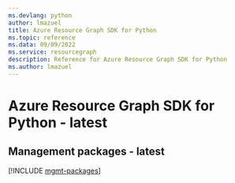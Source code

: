 ```yaml
---
ms.devlang: python
author: lmazuel
title: Azure Resource Graph SDK for Python
ms.topic: reference
ms.data: 09/09/2022
ms.service: resourcegraph
description: Reference for Azure Resource Graph SDK for Python
ms.author: lmazuel
---
```

# Azure Resource Graph SDK for Python - latest

## Management packages - latest
[!INCLUDE [mgmt-packages](resource-graph-mgmt-index.md)]